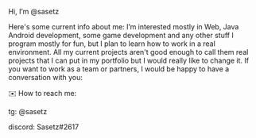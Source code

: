 Hi, I’m @sasetz

Here's some current info about me:
I’m interested mostly in Web, Java Android development, some game development and any other stuff
I program mostly for fun, but I plan to learn how to work in a real environment. All my current projects aren't good enough to call them real projects that I can put in my portfolio
but I would really like to change it. If you want to work as a team or partners, I would be happy to have a conversation with you:

✉️ How to reach me:

tg: @sasetz

discord: Sasetz#2617
